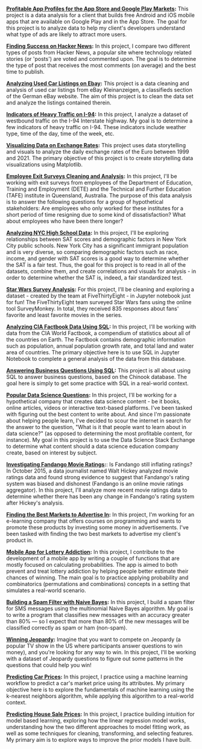 **[Profitable App Profiles for the App Store and Google Play Markets](https://github.com/autgaard/data-science-misc-projects/blob/f3ea00053acc7beeb06e8f573e80c84666490047/Profitable%20Apps.ipynb):** This project is a data analysis for a client that builds free Android and iOS mobile apps that are available on Google Play and in the App Store. The goal for this project is to analyze data to help my client's developers understand what type of ads are likely to attract more users.

**[Finding Success on Hacker News](https://github.com/autgaard/data-science-misc-projects/blob/d17d3ac994faf79192d71b409aaf209ac30bbb2c/Hacker%20News.ipynb):** In this project, I compare two different types of posts from Hacker News, a popular site where technology related stories (or 'posts') are voted and commented upon. The goal is to determine the type of post that receives the most comments (on average) and the best time to publish.

**[Analyzing Used Car Listings on Ebay](https://github.com/autgaard/data-science-misc-projects/blob/4ebe65506f1c2301d0341f4abbad4d2a835e9f97/Ebay%20Listings.ipynb):** This project is a data cleaning and analysis of used car listings from eBay Kleinanzeigen, a classifieds section of the German eBay website. The aim of this project is to clean the data set and analyze the listings contained therein.

**[Indicators of Heavy Traffic on I-94](https://github.com/autgaard/data-science-misc-projects/blob/c456889cb90da914eb0d86f4a10df08a2f96badf/I-94%20Traffic%20Analysis.ipynb):** In this project, I analyze a dataset of westbound traffic on the I-94 Interstate highway. My goal is to determine a few indicators of heavy traffic on I-94. These indicators include weather type, time of the day, time of the week, etc.

**[Visualizing Data on Exchange Rates](https://github.com/autgaard/data-science-misc-projects/blob/2be17d3db887ced067207797e6c093dccac75cc8/Exchange%20Rates.ipynb):** This project uses data storytelling and visuals to analyze the daily exchange rates of the Euro between 1999 and 2021. The primary objective of this project is to create storytelling data visualizations using Matplotlib.

**[Employee Exit Surveys Cleaning and Analysis](https://github.com/autgaard/data-science-misc-projects/blob/68d11473445e1db269986176b60a27661016d56e/Exit%20Surveys.ipynb):**  In this project, I'll be working with exit surveys from employees of the Department of Education, Training and Employment (DETE) and the Technical and Further Education (TAFE) institute in Queensland, Australia. The purpose of this data analysis is to answer the following questions for a group of hypothetical stakeholders: Are employees who only worked for these institutes for a short period of time resigning due to some kind of dissatisfaction? What about employees who have been there longer?

**[Analyzing NYC High School Data](https://github.com/autgaard/data-science-misc-projects/blob/be0ea81d1876cfcb05bfd00442fb262cc3d382a2/Schools.ipynb):** In this project, I'll be exploring relationships between SAT scores and demographic factors in New York City public schools. New York City has a significant immigrant population and is very diverse, so comparing demographic factors such as race, income, and gender with SAT scores is a good way to determine whether the SAT is a fair test. Thus, the goal for this project is to read in all of the datasets, combine them, and create correlations and visuals for analysis - in order to determine whether the SAT is, indeed, a fair standardized test.

**[Star Wars Survey Analysis](https://github.com/autgaard/data-science-misc-projects/blob/b3e0ea375415ba4043e42d9f01d5f01ea920cad8/Star%20Wars%20Surveys.ipynb):**  For this project, I'll be cleaning and exploring a dataset - created by the team at FiveThirtyEight - in Jupyter notebook just for fun! The FiveThirtyEight team surveyed Star Wars fans using the online tool SurveyMonkey. In total, they received 835 responses about fans' favorite and least favorite movies in the series.

**[Analyzing CIA Factbook Data Using SQL](https://github.com/autgaard/data-science-misc-projects/blob/69dcc0a2dfb8228efb11a66ac790d243a0adfce5/CIA%20Factbook.ipynb):**  In this project, I'll be working with data from the CIA World Factbook, a compendium of statistics about all of the countries on Earth. The Factbook contains demographic information such as population, annual population growth rate, and total land and water area of countries. The primary objective here is to use SQL in Jupyter Notebook to complete a general analysis of the data from this database.

**[Answering Business Questions Using SQL](https://github.com/autgaard/data-science-misc-projects/blob/3a6a987c36b14755de5e11027be780bba4411487/Chinook.ipynb):** This project is all about using SQL to answer business questions, based on the Chinook database. The goal here is simply to get some practice with SQL in a real-world context.

**[Popular Data Science Questions](https://github.com/autgaard/data-science-misc-projects/blob/0609c7143e50ce638db1bda45d9e0ba1915cff55/Popular%20DS%20Questions.ipynb):**  In this project, I'll be working for a hypothetical company that creates data science content - be it books, online articles, videos or interactive text-based platforms. I've been tasked with figuring out the best content to write about. And since I'm passionate about helping people learn, I've decided to scour the internet in search for the answer to the question, "What is it that people want to learn about in data science?" (as opposed to determining the most profitable content, for instance). My goal in this project is to use the Data Science Stack Exchange to determine what content should a data science education company create, based on interest by subject.

**[Investigating Fandango Movie Ratings](https://github.com/autgaard/data-science-misc-projects/blob/c17618f36dd0c78af1871a8212368ce94def6ce9/Fandango.ipynb):**: Is Fandango still inflating ratings? In October 2015, a data journalist named Walt Hickey analyzed movie ratings data and found strong evidence to suggest that Fandango's rating system was biased and dishonest (Fandango is an online movie ratings aggregator). In this project, I'll analyze more recent movie ratings data to determine whether there has been any change in Fandango's rating system after Hickey's analysis.

**[Finding the Best Markets to Advertise In](https://github.com/autgaard/data-science-misc-projects/blob/e54059f2530cc04549ba6799b120e68768a13008/Best%20Markets.ipynb):** In this project, I'm working for an e-learning company that offers courses on programming and wants to promote these products by investing some money in advertisements. I've been tasked with finding the two best markets to advertise my client's product in.

**[Mobile App for Lottery Addiction](https://github.com/autgaard/data-science-misc-projects/blob/e4a97af0d481714256f1d3869d28b246edf0d089/Lottery%20App.ipynb):** In this project, I contribute to the development of a mobile app by writing a couple of functions that are mostly focused on calculating probabilities. The app is aimed to both prevent and treat lottery addiction by helping people better estimate their chances of winning.  The main goal is to practice applying probability and combinatorics (permutations and combinations) concepts in a setting that simulates a real-world scenario.

**[Building a Spam Filter with Naive Bayes](https://github.com/autgaard/data-science-misc-projects/blob/9eb8e375d0136099a235f6720ae53261470cd642/SPAM%20Filter.ipynb):** In this project, I build a spam filter for SMS messages using the multinomial Naive Bayes algorithm. My goal is to write a program that classifies new messages with an accuracy greater than 80% — so I expect that more than 80% of the new messages will be classified correctly as spam or ham (non-spam).

**[Winning Jeopardy](https://github.com/autgaard/data-science-misc-projects/blob/afd3051d9e56e8b2a4c045e7223690321d88da80/Winning%20Jeopardy.ipynb):** Imagine that you want to compete on Jeopardy (a popular TV show in the US where participants answer questions to win money), and you're looking for any way to win. In this project, I'll be working with a dataset of Jeopardy questions to figure out some patterns in the questions that could help you win!

**[Predicting Car Prices](https://github.com/autgaard/data-science-misc-projects/blob/78809d6b5134a0a93cba1e3bcd22f0ae2a234548/Car%20Prices.ipynb):** In this project, I practice using a machine learning workflow to predict a car's market price using its attributes. My primary objective here is to explore the fundamentals of machine learning using the k-nearest neighbors algorithm, while applying this algorithm to a real-world context.

**[Predicting House Sale Prices](https://github.com/autgaard/data-science-misc-projects/blob/4d112eeb22e8134092b9a072077e387833f1abc7/House%20Sales.ipynb):**  In this project, I practice building intuition for model based learning, exploring how the linear regression model works, understanding how the two different approaches to model fitting work, as well as some techniques for cleaning, transforming, and selecting features. My primary aim is to explore ways to improve the prior models I have built.
